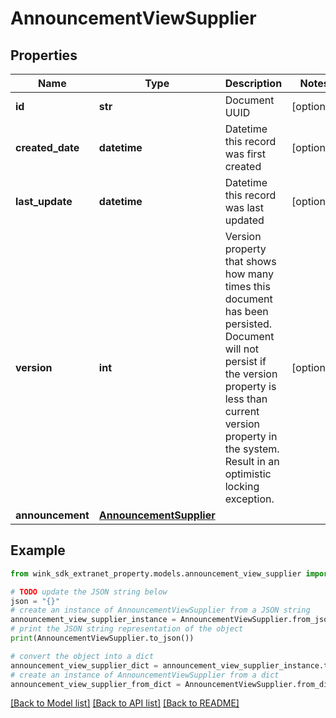 # AnnouncementViewSupplier


## Properties

Name | Type | Description | Notes
------------ | ------------- | ------------- | -------------
**id** | **str** | Document UUID | [optional] 
**created_date** | **datetime** | Datetime this record was first created | [optional] 
**last_update** | **datetime** | Datetime this record was last updated | [optional] 
**version** | **int** | Version property that shows how many times this document has been persisted. Document will not persist if the version property is less than current version property in the system. Result in an optimistic locking exception. | [optional] 
**announcement** | [**AnnouncementSupplier**](AnnouncementSupplier.md) |  | 

## Example

```python
from wink_sdk_extranet_property.models.announcement_view_supplier import AnnouncementViewSupplier

# TODO update the JSON string below
json = "{}"
# create an instance of AnnouncementViewSupplier from a JSON string
announcement_view_supplier_instance = AnnouncementViewSupplier.from_json(json)
# print the JSON string representation of the object
print(AnnouncementViewSupplier.to_json())

# convert the object into a dict
announcement_view_supplier_dict = announcement_view_supplier_instance.to_dict()
# create an instance of AnnouncementViewSupplier from a dict
announcement_view_supplier_from_dict = AnnouncementViewSupplier.from_dict(announcement_view_supplier_dict)
```
[[Back to Model list]](../README.md#documentation-for-models) [[Back to API list]](../README.md#documentation-for-api-endpoints) [[Back to README]](../README.md)


